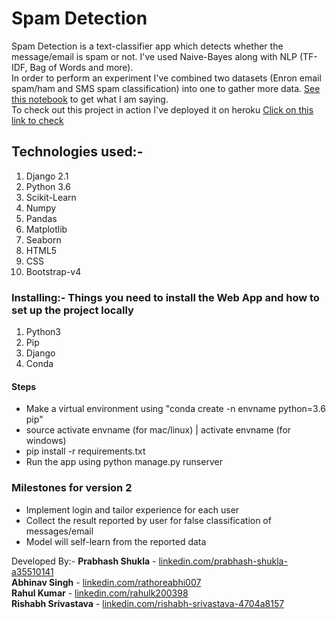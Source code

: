 # Spam Detection
Spam Detection is a text-classifier app which detects whether the message/email is spam or not. I've used Naive-Bayes along with NLP (TF-IDF, Bag of Words and more). <br>
In order to perform an experiment I've combined two datasets (Enron email spam/ham and SMS spam classification) into one to gather more data. [See this notebook](https://github.com/prabhashs/Spam_Detection/blob/master/machine_learning_section/SpamHam.ipynb) to get what I am saying.
<br>
To check out this project in action I've deployed it on heroku
[Click on this link to check](https://spamham.herokuapp.com)


## Technologies used:-

1. Django 2.1
2. Python 3.6
3. Scikit-Learn
4. Numpy
5. Pandas
6. Matplotlib
7. Seaborn
4. HTML5
5. CSS
6. Bootstrap-v4

### Installing:- Things you need to install the Web App and how to set up the project locally

1. Python3
2. Pip
3. Django
4. Conda

#### Steps
- Make a virtual environment using "conda create -n envname python=3.6 pip"
- source activate envname (for mac/linux) | activate envname (for windows)
- pip install -r requirements.txt
- Run the app using python manage.py runserver

### Milestones for version 2
- Implement login and tailor experience for each user
- Collect the result reported by user for false classification of messages/email
- Model will self-learn from the reported data

Developed By:-
**Prabhash Shukla**  - [linkedin.com/prabhash-shukla-a35510141](https://www.linkedin.com/in/prabhash-shukla-a35510141/)  <br />
**Abhinav Singh**  - [linkedin.com/rathoreabhi007](https://www.linkedin.com/in/rathoreabhi007/)  <br />
**Rahul Kumar**  - [linkedin.com/rahulk200398](https://www.linkedin.com/in/rahulk200398/)  <br />
**Rishabh Srivastava**  - [linkedin.com/rishabh-srivastava-4704a8157](https://www.linkedin.com/in/rishabh-srivastava-4704a8157/)  <br />


